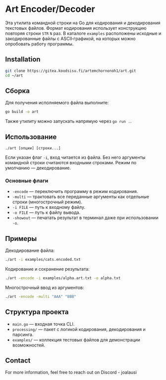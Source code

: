 # Art Encoder/Decoder

Эта утилита командной строки на Go для кодирования и декодирования текстовых файлов. Формат кодирования использует конструкцию повторяя строки `STR` `N` раз. В каталоге `examples` расположены исходные и закодированные файлы с ASCII‑графикой, на которых можно опробовать работу программы.

## Installation

```bash
git clone https://gitea.koodsisu.fi/artemchornonoh1/art.git
cd ~/art
```

## Сборка

Для получения исполняемого файла выполните:

```bash
go build -o art
```

Также утилиту можно запускать напрямую через `go run .`.

## Использование

```
./art [опции] [строки...]
```

Если указан флаг `-i`, вход читается из файла. Без него аргументы командной строки считаются входными строками. Режим по умолчанию — декодирование.

### Основные флаги

- `-encode` — переключить программу в режим кодирования.
- `-multi`  — трактовать все переданные аргументы как отдельные строки (многострочный режим).
- `-i FILE` — путь к входному файлу.
- `-o FILE` — путь к файлу вывода.
- `-showout` — печатать результат в терминал даже при использовании `-o`.

## Примеры

Декодирование файла:

```bash
./art -i examples/cats.encoded.txt
```

Кодирование и сохранение результата:

```bash
./art -encode -i examples/alpha.art.txt -o alpha.txt
```

Многострочный ввод из аргументов:

```bash
./art -encode -multi "AAA" "BBB"
```

## Структура проекта

- `main.go` — входная точка CLI.
- `processing/` — пакет с логикой кодирования, декодирования и парсинга.
- `examples/` — коллекция тестовых файлов для демонстрации возможностей.

## Contact

For more information, feel free to reach out on Discord - joalausi